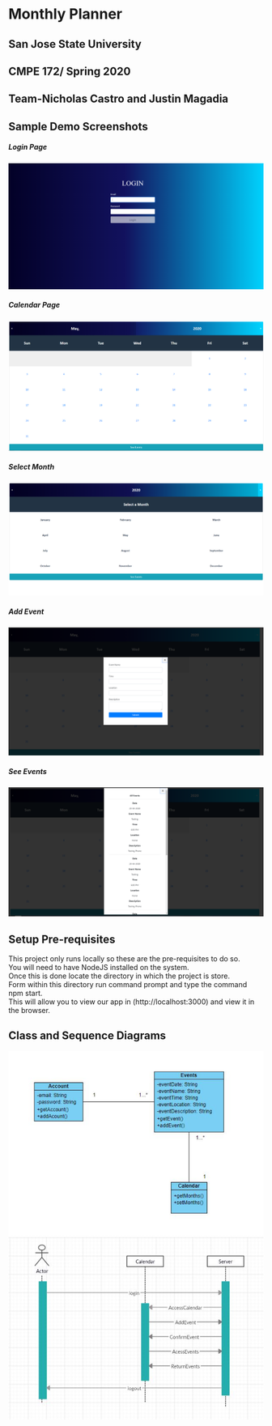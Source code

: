 # Monthly Planner
## San Jose State University<br />
## CMPE 172/ Spring 2020<br />
## Team-Nicholas Castro and Justin Magadia<br />
## Sample Demo Screenshots<br />
##### Login Page
![](images/LoginPage.PNG)
##### Calendar Page
![](images/Calendar%20Page.PNG)
##### Select Month
![](images/Select%20Month.PNG)
##### Add Event
![](images/Add%20Event.PNG)
##### See Events
![](images/See%20Events.PNG)

## Setup Pre-requisites
This project only runs locally so these are the pre-requisites to do so.<br />
You will need to have NodeJS installed on the system.<br />
Once this is done locate the directory in which the project is store.<br />
Form within this directory run command prompt and type the command npm start.<br />
This will allow you to view our app in (http://localhost:3000) and view it in the browser.<br />


## Class and Sequence Diagrams
<img src="images/classDiagram.JPG"> </div>
<img src="images/sequenceDiagram.JPG"> </div>

